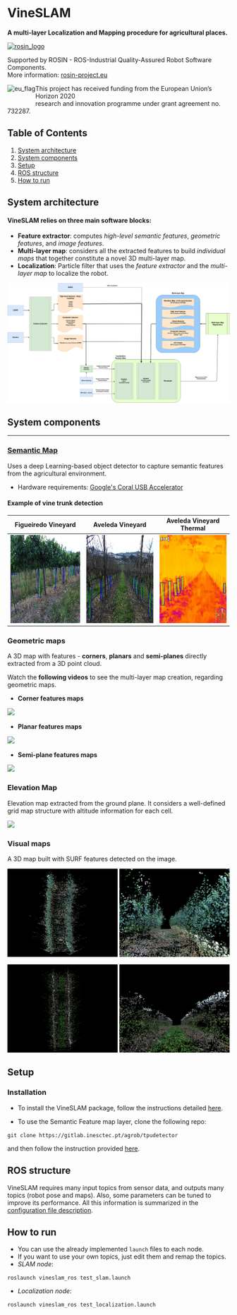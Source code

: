 # VineSLAM

**A multi-layer Localization and Mapping procedure for agricultural places.**

<a href="http://rosin-project.eu">
  <img src="http://rosin-project.eu/wp-content/uploads/rosin_ack_logo_wide.png" 
       alt="rosin_logo" height="60" >
</a>

Supported by ROSIN - ROS-Industrial Quality-Assured Robot Software Components.  
More information: <a href="http://rosin-project.eu">rosin-project.eu</a>

<img src="http://rosin-project.eu/wp-content/uploads/rosin_eu_flag.jpg"
alt="eu_flag" height="45" align="left" >

This project has received funding from the European Union’s Horizon 2020  
research and innovation programme under grant agreement no. 732287.

## Table of Contents

1. [System architecture](#architecture)
2. [System components](#components)
3. [Setup](#setup)
4. [ROS structure](#ros)
5. [How to run](#run)

## <a name="architecture"/> System architecture

#### VineSLAM relies on three main software blocks:

* **Feature extractor**: computes *high-level semantic features*, *geometric features*, and *image features*.
* **Multi-layer map**: considers all the extracted features to build *individual maps* that together constitute a novel
  3D multi-layer map.
* **Localization**: Particle filter that uses the *feature extractor* and the *multi-layer map* to localize the robot.

<p align="center">
<img src="./docs/vineslam_proposal_16Nov.png"/>
</p>

## <a name="components"/> System components

---

### [Semantic Map](https://gitlab.inesctec.pt/agrob/tpudetector)

Uses a deep Learning-based object detector to capture semantic features from the
agricultural environment.
* Hardware requirements: [Google's Coral USB Accelerator](https://coral.ai/products/accelerator)

#### Example of vine trunk detection

Figueiredo Vineyard | Aveleda Vineyard | Aveleda Vineyard Thermal
:-------------------------:|:-------------------------:|:-------------------------:
<img src="./docs/vinha2.png" width="250" height="200"/> | <img src="./docs/nova.png" width="250" height="200"/> | <img src="./docs/termica.png" width="250" height="200"/>

### Geometric maps

A 3D map with features - **corners**, **planars** and **semi-planes** directly extracted from a 3D point cloud.

Watch the **following videos** to see the multi-layer map creation, regarding geometric maps.

* **Corner features maps**

[![](https://i9.ytimg.com/vi/QKrOnOlvLEQ/mq3.jpg?sqp=CPzZloAG&rs=AOn4CLCcfv48Nt0MeoYfiRI2I4bxHKTJUg)](https://youtu.be/QKrOnOlvLEQ)

* **Planar features maps**

[![](https://i9.ytimg.com/vi/4nrELtalvYU/mq2.jpg?sqp=CPzZloAG&rs=AOn4CLCM8x-FRq2lVCq4kca1YkpCrx_P_w)](https://youtu.be/4nrELtalvYU)

* **Semi-plane features maps**

[![](https://i9.ytimg.com/vi/ANISWolZIx8/mq2.jpg?sqp=CKjcloAG&rs=AOn4CLCTvEwxAIWOJC7oHjt4Y5yCX1W2Xg)](https://youtu.be/ANISWolZIx8)

### Elevation Map

Elevation map extracted from the ground plane. It considers a well-defined grid map structure with altitude information
for each cell.

[![](https://i9.ytimg.com/vi/3LDqRQFx-00/mq2.jpg?sqp=CKjcloAG&rs=AOn4CLB_lfHI_Pr8DIwE_euja81IQQRFeg)](https://youtu.be/3LDqRQFx-00)

### Visual maps

A 3D map built with SURF features detected on the image.

<p float="left">
<img src="./docs/surf_map_sequence1_1.png" width="250" height="200"/>  <img src="./docs/surf_map_sequence1_2.png" width="250" height="200"/>
</p>
<p float="left">
<img src="./docs/surf_map_sequence2_1.png" width="250" height="200"/>  <img src="./docs/surf_map_sequence2_2.png" width="250" height="200"/>
</p>


## <a name="setup"/> Setup

### Installation

* To install the VineSLAM package, follow the instructions detailed [here](./docs/installation.md).

* To use the Semantic Feature map layer, clone the following repo:

```
git clone https://gitlab.inesctec.pt/agrob/tpudetector
```

and then follow the instruction provided [here](https://gitlab.inesctec.pt/agrob/vineslam_stack/tpudetector).

## <a name="ros"/> ROS structure

VineSLAM requires many input topics from sensor data, and outputs many topics (robot pose and maps). Also, some
parameters can be tuned to improve its performance. All this information is summarized in
the [configuration file description](./docs/ros_structure.md).

## <a name="run"/> How to run

* You can use the already implemented `launch` files to each node.
* If you want to use your own topics, just edit them and remap the topics.
* *SLAM node*:

```
roslaunch vineslam_ros test_slam.launch
```

* *Localization node*:

```
roslaunch vineslam_ros test_localization.launch
```